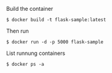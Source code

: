 Build the container

`$ docker build -t flask-sample:latest`

Then run

`$ docker run -d -p 5000 flask-sample`

List runnung containers

`$ docker ps -a`
